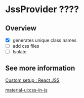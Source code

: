 # JssProvider  ????

## Overview

  - [x] generates unique class names
  - [ ] add css files
  - [ ] Isolate

## See more information

[Custom setup : React JSS](http://cssinjs.org/react-jss#custom-setup)

[material-ui:css-in-js](https://material-ui.com/customization/css-in-js/)
